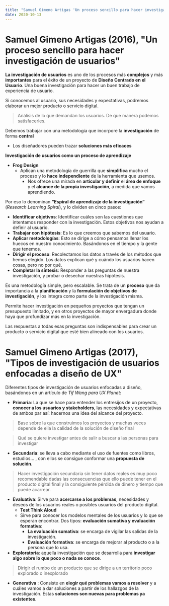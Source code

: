 ```yaml
---
title: "Samuel Gimeno Artigas 'Un proceso sencillo para hacer investigación de usuarios'(2016) y 'Tipos de investigación de usuarios enfocadas a diseño de UX'(2017)"
date: 2020-10-13 
---
```


# Samuel Gimeno Artigas (2016), "Un proceso sencillo para hacer investigación de usuarios"

**La investigación de usuarios** es uno de los procesos más **complejos** y más **importantes** para el éxito de un proyecto de **Diseño Centrado en el Usuario**.
Una buena investigación para hacer un buen trabajo de experiencia de usuario. 

Si conocemos al usuario, sus necesidades y expectativas, podremos elaborar un mejor producto o servicio digital. 
> Análisis de lo que demandan los usuarios. De que manera podemos satisfacerles.

Debemos trabajar con una metodología que incorpore la **investigación** de forma **central** 
  * Los diseñadores pueden trazar **soluciones más eficaces**

**Investigación de usuarios como un proceso de aprendizaje**
  * **Frog Design** 
    *   Aplican una metodología de guerrilla que **simplifica** mucho el proceso y lo **hace independiente** de la herramienta que usemos.
        * Nos ofrece una mirada en **articular y definir** el **área de enfoque** y el **alcance de la propia investigación**, a medida que vamos aprendiendo.

Por eso lo denominan **“Espiral de aprendizaje de la investigación”** (*Research Learning Spiral*), y lo dividen en cinco pasos: 
  * **Identificar objetivos**: Identificar cuáles son las cuestiones que intentamos responder con la investigación. Estos objetivos nos ayudan a definir al usuario. 
  * **Trabajar con hipótesis**: Es lo que creemos que sabemos del usuario. 
  * **Aplicar metodologías**: Esto se dirige a cómo pensamos llenar los huecos en nuestro conocimiento. Basándonos en el tiempo y la gente que tenemos. 
  * **Dirigir el proceso**: Recolectamos los datos a través de los métodos que hemos elegido. Los datos explican qué y cuándo los usuarios hacen cosas, pero no por qué.
  * **Completar la síntesis**: Responder a las preguntas de nuestra investigación, y probar o desechar nuestras hipótesis. 

Es una metodología simple, pero escalable. Se trata de un **proceso** que da importancia a la **planificación** y la **formulación de objetivos de investigación**, y los integra como parte de la investigación misma. 

Permite hacer investigación en pequeños proyectos que tengan un presupuesto limitado, y en otros proyectos de mayor envergadura donde haya que profundizar más en la investigación. 

Las respuestas a todas esas preguntas son indispensables para crear un producto o servicio digital que esté bien alineado con los usuarios.

# Samuel Gimeno Artigas (2017), "Tipos de investigación de usuarios enfocadas a diseño de UX"
Diferentes tipos de investigación de usuarios enfocadas a diseño, basándonos en un artículo de *Tif Wang para UX Planet*:
  * **Primaria**: La que se hace para entender los entresijos de un proyecto, **conocer a los usuarios y stakeholders**, las necesidades y expectativas de ambos par así: hacernos una idea del alcance del proyecto.
  > Base sobre la que construimos los proyectos y muchas veces depende de ella la calidad de la solución de diseño final
  
  > Qué se quiere investigar antes de salir a buscar a las personas para investigar
  * **Secundaria**: se lleva a cabo mediante el uso de fuentes como libros, estudios… , con ellos se consigue conformar una **propuesta de solución**. 
  > Hacer investigación secundaria sin tener datos reales es muy poco recomendable dadas las consecuencias que ello puede tener en el producto digital final y la consiguiente pérdida de dinero y tiempo que puede acarrear.
  * **Evaluativa**: Sirve para **acercarse a los problemas**, necesidades y deseos de los usuarios reales o posibles usuarios del producto digital. 
    * **Test Think Aloud**
    * Sirve para conocer los modelos mentales de los usuarios y lo que se esperan encontrar. Dos tipos: **evaluación sumativa y evaluación formativa**: 
        * **La evaluación sumativa**: se encarga de vigilar las salidas de la investigación.
        * **Evaluación formativa**: se encarga de mejorar al producto o a la persona que lo usa.
  * **Exploratoria**: aquella investigación que se desarrolla para **investigar algo sobre lo que poco o nada se conoce**.
  > Dirigir el rumbo de un producto que se dirige a un territorio poco explorado o inexplorado 
  * **Generativa** : Consiste en **elegir qué problemas vamos a resolver** y a cuáles vamos a dar soluciones a partir de los hallazgos de la investigación. Estas **soluciones son nuevas para problemas ya existentes**.
  

  





